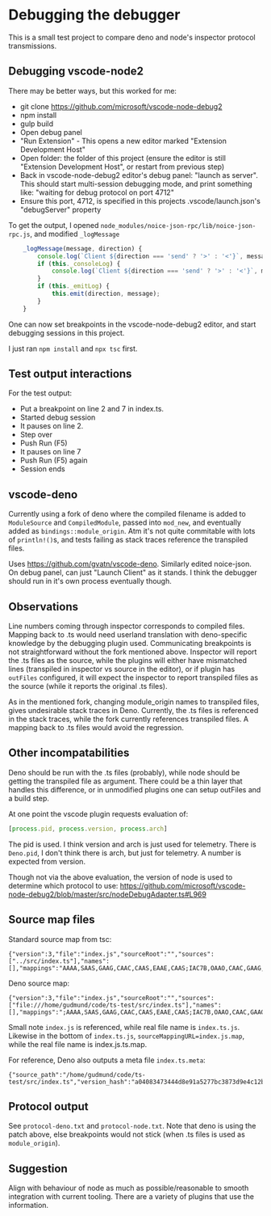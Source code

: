 # Debugging the debugger

This is a small test project to compare deno and node's inspector protocol transmissions.

## Debugging vscode-node2

There may be better ways, but this worked for me:

* git clone https://github.com/microsoft/vscode-node-debug2
* npm install
* gulp build
* Open debug panel
* "Run Extension" - This opens a new editor marked "Extension Development Host"
* Open folder: the folder of this project (ensure the editor is still "Extension Development Host", or restart from previous step)
* Back in vscode-node-debug2 editor's debug panel: "launch as server". This should start multi-session debugging mode, and print something like: "waiting for debug protocol on port 4712"
* Ensure this port, 4712, is specified in this projects .vscode/launch.json's "debugServer" property

To get the output, I opened `node_modules/noice-json-rpc/lib/noice-json-rpc.js`, and modified `_logMessage`
```js
    _logMessage(message, direction) {
        console.log(`Client ${direction === 'send' ? '>' : '<'}`, message);
        if (this._consoleLog) {
            console.log(`Client ${direction === 'send' ? '>' : '<'}`, message);
        }
        if (this._emitLog) {
            this.emit(direction, message);
        }
    }
```

One can now set breakpoints in the vscode-node-debug2 editor, and start debugging sessions in this project.

I just ran `npm install` and `npx tsc` first.

## Test output interactions

For the test output:
* Put a breakpoint on line 2 and 7 in index.ts.
* Started debug session
* It pauses on line 2.
* Step over
* Push Run (F5)
* It pauses on line 7
* Push Run (F5) again
* Session ends

## vscode-deno

Currently using a fork of deno where the compiled filename is added to `ModuleSource` and `CompiledModule`, passed into `mod_new`, and eventually added as `bindings::module_origin`.
Atm it's not quite commitable with lots of `println!()`s, and tests failing as stack traces reference the transpiled files.

Uses https://github.com/gvatn/vscode-deno.
Similarly edited noice-json.
On debug panel, can just "Launch Client" as it stands. I think the debugger should run in it's own process eventually though.

## Observations

Line numbers coming through inspector corresponds to compiled files. Mapping back to .ts would need userland translation with deno-specific knowledge by the debugging plugin used.
Communicating breakpoints is not straightforward without the fork mentioned above. Inspector will report the .ts files as the source, while the plugins will either have mismatched lines (transpiled in inspector vs source in the editor), or if plugin has `outFiles` configured, it will expect the inspector to report transpiled files as the source (while it reports the original .ts files).

As in the mentioned fork, changing module_origin names to transpiled files, gives undesirable stack traces in Deno. Currently, the .ts files is referenced in the stack traces, while the fork currently references transpiled files. A mapping back to .ts files would avoid the regression.

## Other incompatabilities

Deno should be run with the .ts files (probably), while node should be getting the transpiled file as argument. There could be a thin layer that handles this difference, or in unmodified plugins one can setup outFiles and a build step.

At one point the vscode plugin requests evaluation of:
```js
[process.pid, process.version, process.arch]
```
The pid is used. I think version and arch is just used for telemetry. 
There is `Deno.pid`, I don't think there is arch, but just for telemetry. A number is expected from version.

Though not via the above evaluation, the version of node is used to determine which protocol to use: https://github.com/microsoft/vscode-node-debug2/blob/master/src/nodeDebugAdapter.ts#L969

## Source map files
Standard source map from tsc:
```
{"version":3,"file":"index.js","sourceRoot":"","sources":["../src/index.ts"],"names":[],"mappings":"AAAA,SAAS,GAAG,CAAC,CAAS,EAAE,CAAS;IAC7B,OAAO,CAAC,GAAG,CAAC,SAAS,EAAE,CAAC,EAAE,CAAC,CAAC,CAAC;IAC7B,OAAO,CAAC,GAAG,CAAC,CAAC;AACjB,CAAC;AAED,SAAS,GAAG,CAAC,CAAS,EAAE,CAAS;IAC7B,OAAO,CAAC,GAAG,CAAC,CAAC;AACjB,CAAC;AAED,IAAI,CAAC,GAAG,GAAG,CAAC,CAAC,EAAE,GAAG,CAAC,CAAC,EAAE,CAAC,CAAC,CAAC,CAAC;AAC1B,OAAO,CAAC,GAAG,CAAC,CAAC,CAAC,CAAC"}
```

Deno source map:
```
{"version":3,"file":"index.js","sourceRoot":"","sources":["file:///home/gudmund/code/ts-test/src/index.ts"],"names":[],"mappings":";AAAA,SAAS,GAAG,CAAC,CAAS,EAAE,CAAS;IAC7B,OAAO,CAAC,GAAG,CAAC,SAAS,EAAE,CAAC,EAAE,CAAC,CAAC,CAAC;IAC7B,OAAO,CAAC,GAAG,CAAC,CAAC;AACjB,CAAC;AAED,SAAS,GAAG,CAAC,CAAS,EAAE,CAAS;IAC7B,OAAO,CAAC,GAAG,CAAC,CAAC;AACjB,CAAC;AAED,IAAI,CAAC,GAAG,GAAG,CAAC,CAAC,EAAE,GAAG,CAAC,CAAC,EAAE,CAAC,CAAC,CAAC,CAAC;AAC1B,OAAO,CAAC,GAAG,CAAC,CAAC,CAAC,CAAC"}
```
Small note `index.js` is referenced, while real file name is `index.ts.js`. Likewise in the bottom of `index.ts.js`, `sourceMappingURL=index.js.map`, while the real file name is index.js.ts.map.

For reference, Deno also outputs a meta file `index.ts.meta`:
```
{"source_path":"/home/gudmund/code/ts-test/src/index.ts","version_hash":"a04083473444d8e91a5277bc3873d9e4c12b75c1d477417fe4fa10856c532034"}
```

## Protocol output

See `protocol-deno.txt` and `protocol-node.txt`. Note that deno is using the patch above, else breakpoints would not stick (when .ts files is used as `module_origin`).

## Suggestion

Align with behaviour of node as much as possible/reasonable to smooth integration with current tooling. There are a variety of plugins that use the information.